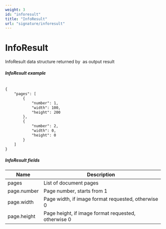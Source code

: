 ```yaml
---
weight: 3
id: "inforesult"
title: "InfoResult"
url: "signature/inforesult"
---
```


# InfoResult #

InfoResult data structure returned by  as output result

##### InfoResult example #####

```html 

{
    "pages": [
        {
            "number": 1,
            "width": 100,
            "height": 200
        },
        {
            "number": 2,
            "width": 0,
            "height": 0
        }
    ]
}

 ```

##### InfoResult fields #####

|Name|Description
|---|---
|pages|List of document pages
|page.number|Page number, starts from 1
|page.width|Page width, if image format requested, otherwise 0
|page.height|Page height, if image format requested, otherwise 0

